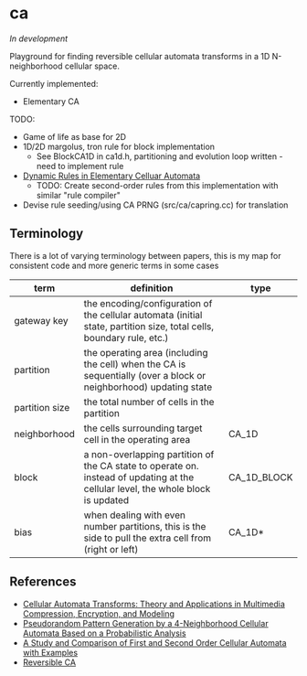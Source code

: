 # ca

*In development*

Playground for finding reversible cellular automata transforms in a 1D N-neighborhood cellular space.

Currently implemented:

* Elementary CA

TODO:

* Game of life as base for 2D
* 1D/2D margolus, tron rule for block implementation
    - See BlockCA1D in ca1d.h, partitioning and evolution loop written - need to implement rule
* [Dynamic Rules in Elementary Celluar Automata](https://github.com/gojakuch/dynamic-rule-cellular-automata/blob/main/paper_SOECA.pdf)
    - TODO: Create second-order rules from this implementation with similar "rule compiler"
* Devise rule seeding/using CA PRNG (src/ca/capring.cc) for translation

## Terminology

There is a lot of varying terminology between papers, this is my map for consistent code and more generic terms in some cases

| term | definition | type |
| --- | --- | --- |
| gateway key | the encoding/configuration of the cellular automata (initial state, partition size, total cells, boundary rule, etc.) |
| partition | the operating area (including the cell) when the CA is sequentially (over a block or neighborhood) updating state |
| partition size | the total number of cells in the partition  |
| neighborhood | the cells surrounding target cell in the operating area | CA_1D
| block | a non-overlapping partition of the CA state to operate on. instead of updating at the cellular level, the whole block is updated | CA_1D_BLOCK
| bias | when dealing with even number partitions, this is the side to pull the extra cell from (right or left)                        |       CA_1D*                                                          |

## References

* [Cellular Automata Transforms: Theory and Applications in Multimedia Compression, Encryption, and Modeling](https://www.amazon.com/Cellular-Automata-Transforms-Applications-Compression/dp/0792378571)
* [Pseudorandom Pattern Generation by a 4-Neighborhood Cellular Automata Based on a Probabilistic Analysis](http://www.iaeng.org/publication/IMECS2008/IMECS2008_pp1908-1913.pdf)
* [A Study and Comparison of First and Second Order Cellular Automata with Examples](https://ntnuopen.ntnu.no/ntnu-xmlui/bitstream/handle/11250/258721/351877_FULLTEXT01.pdf?sequence=3)
* [Reversible CA](http://www.jcasim.de/main/node10.html)
